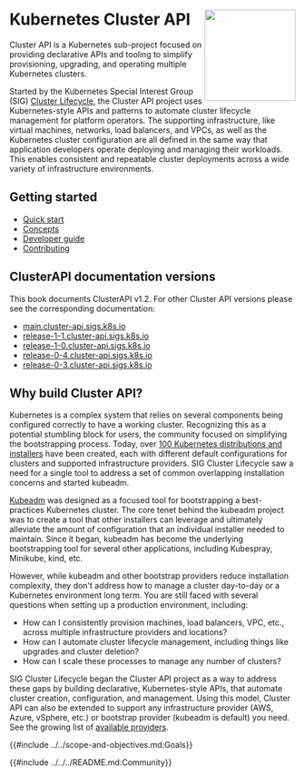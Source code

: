 # Kubernetes Cluster API<div style="float: right; position: relative; display: inline;"><img src="images/introduction.png" width="160px" /></div>

Cluster API is a Kubernetes sub-project focused on providing declarative APIs and tooling to simplify provisioning, upgrading, and operating multiple Kubernetes clusters.

Started by the Kubernetes Special Interest Group (SIG) [Cluster Lifecycle](https://github.com/kubernetes/community/tree/master/sig-cluster-lifecycle#readme), the Cluster API project uses Kubernetes-style APIs and patterns to automate cluster lifecycle management for platform operators. The supporting infrastructure, like virtual machines, networks, load balancers, and VPCs, as well as the Kubernetes cluster configuration are all defined in the same way that application developers operate deploying and managing their workloads. This enables consistent and repeatable cluster deployments across a wide variety of infrastructure environments.

## Getting started

* [Quick start](./user/quick-start.md)
* [Concepts](./user/concepts.md)
* [Developer guide](./developer/guide.md)
* [Contributing](./CONTRIBUTING.md)

<aside class="note">

<h1>ClusterAPI documentation versions</h1>

This book documents ClusterAPI v1.2. For other Cluster API versions please see the corresponding documentation:
* [main.cluster-api.sigs.k8s.io](https://main.cluster-api.sigs.k8s.io)
* [release-1-1.cluster-api.sigs.k8s.io](https://release-1-1.cluster-api.sigs.k8s.io)
* [release-1-0.cluster-api.sigs.k8s.io](https://release-1-0.cluster-api.sigs.k8s.io)
* [release-0-4.cluster-api.sigs.k8s.io](https://release-0-4.cluster-api.sigs.k8s.io)
* [release-0-3.cluster-api.sigs.k8s.io](https://release-0-3.cluster-api.sigs.k8s.io)

</aside>

## Why build Cluster API?

Kubernetes is a complex system that relies on several components being configured correctly to have a working cluster. Recognizing this as a potential stumbling block for users, the community focused on simplifying the bootstrapping process. Today, over [100 Kubernetes distributions and installers](https://www.cncf.io/certification/software-conformance/) have been created, each with different default configurations for clusters and supported infrastructure providers. SIG Cluster Lifecycle saw a need for a single tool to address a set of common overlapping installation concerns and started kubeadm.

[Kubeadm](https://kubernetes.io/docs/reference/setup-tools/kubeadm/kubeadm/) was designed as a focused tool for bootstrapping a best-practices Kubernetes cluster. The core tenet behind the kubeadm project was to create a tool that other installers can leverage and ultimately alleviate the amount of configuration that an individual installer needed to maintain. Since it began, kubeadm has become the underlying bootstrapping tool for several other applications, including Kubespray, Minikube, kind, etc.

However, while kubeadm and other bootstrap providers reduce installation complexity, they don't address how to manage a cluster day-to-day or a Kubernetes environment long term. You are still faced with several questions when setting up a production environment, including:

* How can I consistently provision machines, load balancers, VPC, etc., across multiple infrastructure providers and locations?
* How can I automate cluster lifecycle management, including things like upgrades and cluster deletion?
* How can I scale these processes to manage any number of clusters?

SIG Cluster Lifecycle began the Cluster API project as a way to address these gaps by building declarative, Kubernetes-style APIs, that automate cluster creation, configuration, and management. Using this model, Cluster API can also be extended to support any infrastructure provider (AWS, Azure, vSphere, etc.) or bootstrap provider (kubeadm is default) you need. See the growing list of [available providers](./reference/providers.md).

{{#include ../../scope-and-objectives.md:Goals}}

{{#include ../../../README.md:Community}}
